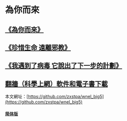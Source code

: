 # 為你而來
## [**《為你而來》**](https://github.com/zxstpa/wnel_big5/blob/master/wnel.md)
## [**《珍惜生命 遠離邪教》**](https://github.com/zxstpa/wnel_big5/blob/master/zxsmylxj.md)
## [**《我遇到了病毒 它說出了下一步的計劃》**](https://github.com/zxstpa/wnel_big5/blob/master/bdjh.md)
## [**翻牆（科學上網）軟件和電子書下載**](https://github.com/zxstpa/wnel_big5/blob/master/download.md)

本文網址：[https://github.com/zxstpa/wnel_big5](https://github.com/zxstpa/wnel_big5)

#### [**简体版**](https://github.com/zxstpa/wnel)
